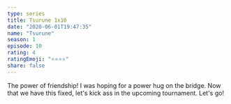 ```yaml
---
type: series
title: Tsurune 1x10
date: "2020-06-01T19:47:35"
name: "Tsurune"
season: 1
episode: 10
rating: 4
ratingEmoji: "⭐️⭐️⭐️⭐️"
share: false
---
```


The power of friendship! I was hoping for a power hug on the bridge. Now that we have this fixed, let's kick ass in the upcoming tournament. Let's go!
